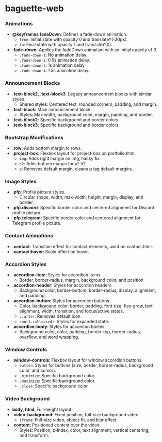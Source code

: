 # baguette-web

### Animations
- **@keyframes fadeDown**: Defines a fade-down animation.
  - `from`: Initial state with opacity 0 and translateY(-20px).
  - `to`: Final state with opacity 1 and translateY(0).
- **.fade-down**: Applies the fadeDown animation with an initial opacity of 0.
  - `.fade-down-1`: No animation delay.
  - `.fade-down-2`: 0.5s animation delay.
  - `.fade-down-3`: 1s animation delay.
  - `.fade-down-4`: 1.5s animation delay.

### Announcement Blocks
- **.text-block2, .text-block3**: Legacy announcement blocks with similar styles.
  - Shared styles: Centered text, rounded corners, padding, and margin.
- **.text-block**: Main announcement block.
  - Styles: Max width, background color, margin, padding, and border.
- **.text-block2**: Specific background and border colors.
- **.text-block3**: Specific background and border colors.

### Bootstrap Modifications
- **.row**: Adds bottom margin to rows.
- **.project-box**: Flexbox layout for project-box on portfolio.html.
  - `img`: Adds right margin on img, hacky fix.
  - `h2`: Adds bottom margin for all h2.
  - `p`: Removes default margin, cleans p tag default margins.

### Image Styles
- **.pfp**: Profile picture styles.
  - Circular shape, width, max-width, height, margin, display, and border.
- **.pfp.discord**: Specific border color and centered alignment for Discord profile picture.
- **.pfp.telegram**: Specific border color and centered alignment for Telegram profile picture.

### Contact Animations
- **.contact**: Transition effect for contact elements, used on contact.html.
- **.contact:hover**: Scale effect on hover.

### Accordion Styles
- **.accordion-item**: Styles for accordion items.
  - Border, border-radius, margin, background color, and position.
- **.accordion-header**: Styles for accordion headers.
  - Background color, border-bottom, border-radius, display, alignment, and padding.
- **.accordion-button**: Styles for accordion buttons.
  - Color, background color, border, padding, font size, flex-grow, text alignment, width, transition, and focus/active states.
  - `::after`: Removes default icon.
  - `:not(.collapsed)`: Styles for expanded state.
- **.accordion-body**: Styles for accordion bodies.
  - Background color, color, padding, border-top, border-radius, overflow, and word wrapping.

### Window Controls
- **.window-controls**: Flexbox layout for window accordion buttons.
  - `button`: Styles for buttons (size, border, border-radius, background color, and cursor).
  - `.minimize`: Specific background color.
  - `.maximize`: Specific background color.
  - `.close`: Specific background color.

### Video Background
- **body, html**: Full-height layout.
- **.video-background**: Fixed position, full-size background video.
  - `iframe`: Full-size video, object-fit, and blur effect.
- **.content**: Positioned content over the video.
  - Styles: Position, z-index, color, text alignment, vertical centering, and transform.
